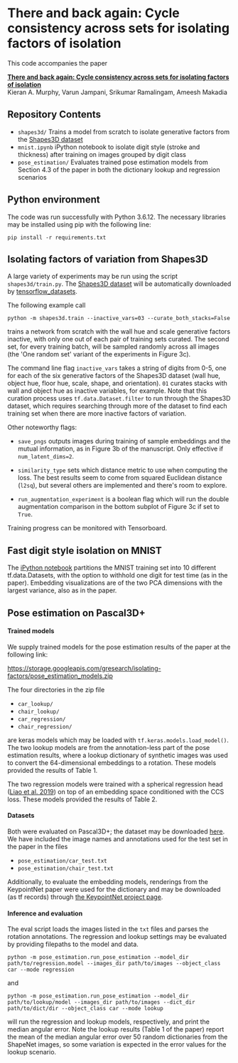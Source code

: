 # There and back again: Cycle consistency across sets for isolating factors of isolation


This code accompanies the paper

[**There and back again: Cycle consistency across sets for isolating factors of isolation**](https://arxiv.org/abs/2103.03240) \
Kieran A. Murphy, Varun Jampani, Srikumar Ramalingam, Ameesh Makadia

## Repository Contents
- `shapes3d/` Trains a model from scratch to isolate generative factors from
the [Shapes3D dataset](https://github.com/deepmind/3d-shapes)
- `mnist.ipynb` iPython notebook to isolate digit style (stroke and thickness)
after training on images grouped by digit class
- `pose_estimation/` Evaluates trained pose estimation models from
Section 4.3 of the paper in both the dictionary lookup and regression scenarios

## Python environment
The code was run successfully with Python 3.6.12.  The necessary libraries may
be installed using pip with the following line:

`pip install -r requirements.txt`

## Isolating factors of variation from Shapes3D

A large variety of experiments may be run using the script `shapes3d/train.py`.  The [Shapes3D dataset](https://github.com/deepmind/3d-shapes) will be automatically downloaded by [tensorflow_datasets](https://www.tensorflow.org/datasets/catalog/shapes3d).  

The following example call

`python -m shapes3d.train --inactive_vars=03 --curate_both_stacks=False`

trains a network from scratch with the wall hue and scale generative factors inactive, with only one out of each pair of training sets curated.  The second set, for every training batch, will be sampled randomly across all images (the 'One random set' variant of the experiments in Figure 3c).

The command line flag `inactive_vars` takes a string of digits from 0-5, one for
each of the six generative factors of the Shapes3D dataset (wall hue, object
hue, floor hue, scale, shape, and orientation).  `01` curates stacks with
wall and object hue as inactive variables, for example.  Note that this curation
process uses `tf.data.Dataset.filter` to run through the Shapes3D dataset, which
requires searching through more of the dataset to find each training set when
there are more inactive factors of variation.

Other noteworthy flags:

- `save_pngs` outputs images during training of sample embeddings and the mutual
information, as in Figure 3b of the manuscript.  Only effective if
`num_latent_dims=2`.

- `similarity_type` sets which distance metric to use when computing the loss.
The best results seem to come from squared Euclidean distance (`l2sq`), but
several others are implemented and there's room to explore.

- `run_augmentation_experiment` is a boolean flag which will run the double augmentation comparison
in the bottom subplot of Figure 3c if set to `True`.

Training progress can be monitored with Tensorboard.

## Fast digit style isolation on MNIST

The [iPython notebook](mnist.ipynb) partitions the MNIST training set into 10 different tf.data.Datasets,
with the option to withhold one digit for test time (as in the paper).  Embedding visualizations are of the two PCA dimensions with the largest variance, also as in the paper.

## Pose estimation on Pascal3D+

#### Trained models
We supply trained models for the pose estimation results of the paper at the
following link:

https://storage.googleapis.com/gresearch/isolating-factors/pose_estimation_models.zip

The four directories in the zip file 

- `car_lookup/`
- `chair_lookup/`
- `car_regression/`
- `chair_regression/`

are keras models which may be loaded with `tf.keras.models.load_model()`.  The two lookup models are from the annotation-less part of the pose estimation results, where a lookup dictionary of synthetic images was used to convert the 64-dimensional embeddings to a rotation.  These models provided the results of Table 1.

The two regression models were trained with a spherical regression head ([Liao et al. 2019](https://ivi.fnwi.uva.nl/isis/publications/2019/LiaoCVPR2019/LiaoCVPR2019.pdf)) on top of an embedding space conditioned with the CCS loss. These models provided the results of Table 2.

#### Datasets

Both were evaluated on Pascal3D+; the dataset may be downloaded [here](ftp://cs.stanford.edu/cs/cvgl/PASCAL3D+_release1.1.zip). 
We have included the image names and annotations used for the test set in the paper in the files

- `pose_estimation/car_test.txt`
- `pose_estimation/chair_test.txt`

Additionally, to evaluate the embedding models, renderings from the KeypointNet paper were used for the dictionary and may be downloaded (as tf records) through [the KeypointNet project page](https://keypointnet.github.io/).

#### Inference and evaluation

The eval script loads the images listed in the `txt` files and parses the rotation annotations.  The regression and lookup settings may be evaluated by providing filepaths to the model and data.

`python -m pose_estimation.run_pose_estimation --model_dir path/to/regression.model --images_dir path/to/images --object_class car --mode regression`

and

`python -m pose_estimation.run_pose_estimation --model_dir path/to/lookup/model --images_dir path/to/images --dict_dir path/to/dict/dir --object_class car --mode lookup`

will run the regression and lookup models, respectively, and print the median angular error.  Note the lookup results (Table 1 of the paper) report the mean of the median angular error over 50 random dictionaries from the ShapeNet images, so some variation is expected in the error values for the lookup scenario.
